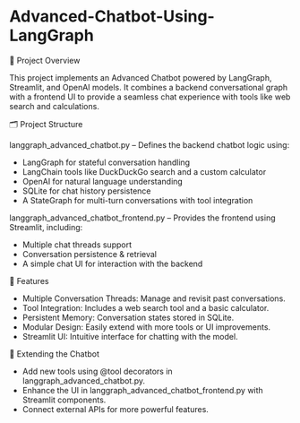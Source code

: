 # Advanced-Chatbot-Using-LangGraph

📖 Project Overview

This project implements an Advanced Chatbot powered by LangGraph, Streamlit, and OpenAI models. It combines a backend conversational graph with a frontend UI to provide a seamless chat experience with tools like web search and calculations.

🗂 Project Structure

langgraph_advanced_chatbot.py – Defines the backend chatbot logic using:
- LangGraph for stateful conversation handling
- LangChain tools like DuckDuckGo search and a custom calculator
- OpenAI for natural language understanding
- SQLite for chat history persistence
- A StateGraph for multi-turn conversations with tool integration

langgraph_advanced_chatbot_frontend.py – Provides the frontend using Streamlit, including:
- Multiple chat threads support
- Conversation persistence & retrieval
- A simple chat UI for interaction with the backend

🚀 Features

- Multiple Conversation Threads: Manage and revisit past conversations.
- Tool Integration: Includes a web search tool and a basic calculator.
- Persistent Memory: Conversation states stored in SQLite.
- Modular Design: Easily extend with more tools or UI improvements.
- Streamlit UI: Intuitive interface for chatting with the model.

🧩 Extending the Chatbot

- Add new tools using @tool decorators in langgraph_advanced_chatbot.py.
- Enhance the UI in langgraph_advanced_chatbot_frontend.py with Streamlit components.
- Connect external APIs for more powerful features.
